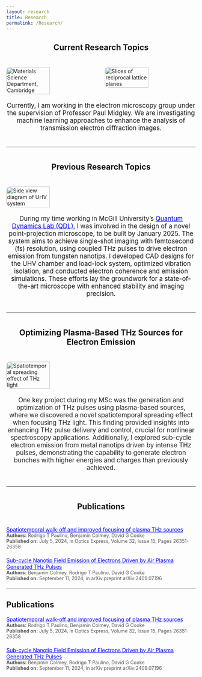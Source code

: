 ```yaml
---
layout: research
title: Research
permalink: /Research/
---
```


<div style="text-align: center; margin-bottom: 40px;">
  <h2>Current Research Topics</h2>
</div>

<!-- Section: Current Research Topics -->
<div style="display: flex; justify-content: space-between; gap: 20px; margin-bottom: 20px;">
  <img src="{{ site.url }}{{ site.baseurl }}/images/panorama1.jpg" alt="Materials Science Department, Cambridge" style="width: 48%; height: auto; border-radius: 10px;">
  <img src="{{ site.url }}{{ site.baseurl }}/images/reciprocal-lattice.jpg" alt="Slices of reciprocal lattice planes" style="width: 48%; height: auto; border-radius: 10px;">
</div>
<div style="text-align: center; margin-top: 20px;">
  <p style="font-size: 1.2em;">
    Currently, I am working in the electron microscopy group under the supervision of Professor Paul Midgley. 
    We are investigating machine learning approaches to enhance the analysis of transmission electron diffraction images.
  </p>
</div>

<hr style="margin: 40px 0;">

<div style="text-align: center; margin-bottom: 40px;">
  <h2>Previous Research Topics</h2>
</div>

<!-- Section: Design of a Novel Ultrafast Electron Microscope -->
<div style="display: flex; justify-content: space-between; gap: 20px; margin-bottom: 20px;">
  <img src="{{ site.url }}{{ site.baseurl }}/images/uhv-system.jpg" alt="Side view diagram of UHV system" style="width: 48%; height: auto; border-radius: 10px;">
</div>
<div style="text-align: center; margin-top: 20px;">
  <p style="font-size: 1.2em;">
    During my time working in McGill University’s 
    <a href="https://quantumdynamics.lab.mcgill.ca/" target="_blank" style="color: blue; text-decoration: underline;">Quantum Dynamics Lab (QDL)</a>, I was involved in the design of a novel point-projection microscope, to be built by January 2025. 
    The system aims to achieve single-shot imaging with femtosecond (fs) resolution, using coupled THz pulses to drive electron emission from tungsten nanotips. 
    I developed CAD designs for the UHV chamber and load-lock system, optimized vibration isolation, and conducted electron coherence and emission simulations. 
    These efforts lay the groundwork for a state-of-the-art microscope with enhanced stability and imaging precision.
  </p>
</div>

<hr style="margin: 40px 0;">

<!-- Section: Optimizing Plasma-Based THz Sources -->
<div style="text-align: center; margin-bottom: 40px;">
  <h2>Optimizing Plasma-Based THz Sources for Electron Emission</h2>
</div>
<div style="display: flex; justify-content: space-between; gap: 20px; margin-bottom: 20px;">
  <img src="{{ site.url }}{{ site.baseurl }}/images/thz-light.jpg" alt="Spatiotemporal spreading effect of THz light" style="width: 48%; height: auto; border-radius: 10px;">
</div>
<div style="text-align: center; margin-top: 20px;">
  <p style="font-size: 1.2em;">
    One key project during my MSc was the generation and optimization of THz pulses using plasma-based sources, where we discovered a novel spatiotemporal spreading effect when focusing THz light. 
    This finding provided insights into enhancing THz pulse delivery and control, crucial for nonlinear spectroscopy applications. 
    Additionally, I explored sub-cycle electron emission from metal nanotips driven by intense THz pulses, demonstrating the capability to generate electron bunches with higher energies and charges than previously achieved.
  </p>
</div>

<hr style="margin: 40px 0;">

<!-- Section: Publications -->
<div style="text-align: center; margin-bottom: 40px;">
  <h2>Publications</h2>
</div>
<ul style="list-style: none; padding-left: 0;">
  <li style="margin-bottom: 20px;">
    <a href="https://scholar.google.com/citations?view_op=view_citation&hl=en&user=QIHBMhsAAAAJ&citation_for_view=QIHBMhsAAAAJ:u5HHmVD_uO8C" target="_blank" style="color: blue; text-decoration: underline;">
      Spatiotemporal walk-off and improved focusing of plasma THz sources
    </a>
    <div style="font-size: 0.9em; color: #555;">
      <span style="font-weight: bold;">Authors:</span> Rodrigo T Paulino, Benjamin Colmey, David G Cooke<br>
      <span style="font-weight: bold;">Published on:</span> July 5, 2024, in Optics Express, Volume 32, Issue 15, Pages 26351-26358
    </div>
  </li>
  <li style="margin-bottom: 20px;">
    <a href="https://scholar.google.com/citations?view_op=view_citation&hl=en&user=QIHBMhsAAAAJ&citation_for_view=QIHBMhsAAAAJ:u-x6o8ySG0sC" target="_blank" style="color: blue; text-decoration: underline;">
      Sub-cycle Nanotip Field Emission of Electrons Driven by Air Plasma Generated THz Pulses
    </a>
    <div style="font-size: 0.9em; color: #555;">
      <span style="font-weight: bold;">Authors:</span> Benjamin Colmey, Rodrigo T Paulino, David G Cooke<br>
      <span style="font-weight: bold;">Published on:</span> September 11, 2024, in arXiv preprint arXiv:2409.07196
    </div>
  </li>
</ul>


<hr />

<h2>Publications</h2>
<ul style="list-style: none; padding-left: 0;">
  <li style="margin-bottom: 20px;">
    <a href="https://scholar.google.com/citations?view_op=view_citation&hl=en&user=QIHBMhsAAAAJ&citation_for_view=QIHBMhsAAAAJ:u5HHmVD_uO8C" target="_blank" style="color: blue; text-decoration: underline;">
      Spatiotemporal walk-off and improved focusing of plasma THz sources
    </a>
    <div style="font-size: 0.9em; color: #555;">
      <span style="font-weight: bold;">Authors:</span> Rodrigo T Paulino, Benjamin Colmey, David G Cooke<br>
      <span style="font-weight: bold;">Published on:</span> July 5, 2024, in Optics Express, Volume 32, Issue 15, Pages 26351-26358
    </div>
  </li>
  <li style="margin-bottom: 20px;">
    <a href="https://scholar.google.com/citations?view_op=view_citation&hl=en&user=QIHBMhsAAAAJ&citation_for_view=QIHBMhsAAAAJ:u-x6o8ySG0sC" target="_blank" style="color: blue; text-decoration: underline;">
      Sub-cycle Nanotip Field Emission of Electrons Driven by Air Plasma Generated THz Pulses
    </a>
    <div style="font-size: 0.9em; color: #555;">
      <span style="font-weight: bold;">Authors:</span> Benjamin Colmey, Rodrigo T Paulino, David G Cooke<br>
      <span style="font-weight: bold;">Published on:</span> September 11, 2024, in arXiv preprint arXiv:2409.07196
    </div>
     </li>
</ul>
